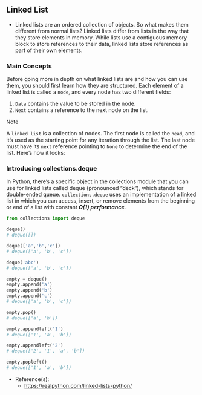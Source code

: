## Linked List
- Linked lists are an ordered collection of objects. So what makes them different from normal lists? Linked lists differ from lists in the way that they store elements in memory. While lists use a contiguous memory block to store references to their data, linked lists store references as part of their own elements.

### Main Concepts
Before going more in depth on what linked lists are and how you can use them, you should first learn how they are structured. Each element of a linked list is called a ```node```, and every node has two different fields:
  1. ```Data``` contains the value to be stored in the node.
  2. ```Next``` contains a reference to the next node on the list.

> [!NOTE]
> A ```linked list``` is a collection of nodes. The first node is called the ```head```, and it’s used as the starting point for any iteration through the list. The last node must have its ```next``` reference pointing to ```None``` to determine the end of the list.
Here’s how it looks:

### Introducing collections.deque
In Python, there’s a specific object in the collections module that you can use for linked lists called deque (pronounced “deck”), which stands for double-ended queue.
```collections.deque``` uses an implementation of a linked list in which you can access, insert, or remove elements from the beginning or end of a list with constant ***O(1) performance***.
```py
from collections import deque

deque()
# deque([])

deque(['a','b','c'])
# deque(['a', 'b', 'c'])

deque('abc')
# deque(['a', 'b', 'c'])

empty = deque()
empty.append('a')
empty.append('b')
empty.append('c')
# deque(['a', 'b', 'c'])

empty.pop()
# deque(['a', 'b'])

empty.appendleft('1')
# deque(['1', 'a', 'b'])

empty.appendleft('2')
# deque(['2', '1', 'a', 'b'])

empty.popleft()
# deque(['1', 'a', 'b'])
```
- Reference(s):
  - https://realpython.com/linked-lists-python/
